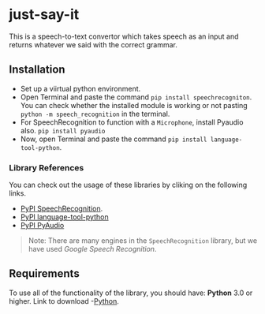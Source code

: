 # just-say-it
This is a speech-to-text convertor which takes speech as an input and returns whatever we said with the correct grammar.
## Installation
- Set up a viirtual python environment.
- Open Terminal and paste the command `pip install speechrecogniton`. You can check whether the installed module is working or not pasting `python -m speech_recognition` in the terminal.
- For SpeechRecognition to function with a `Microphone`, install Pyaudio also. `pip install pyaudio`
- Now, open Terminal and paste the command `pip install language-tool-python`.
### Library References
You can check out the usage of these libraries by cliking on the following links. 
- [PyPI SpeechRecognition](https://pypi.org/project/SpeechRecognition/). 
- [PyPI language-tool-python](https://pypi.org/project/language-tool-python/)
- [PyPI PyAudio](https://pypi.org/project/pyaudio/)
> Note: There are many engines in the `SpeechRecognition` library, but we have used _Google Speech Recognition_.

## Requirements
To use all of the functionality of the library, you should have:
**Python** 3.0 or higher. Link to download -[Python](https://www.python.org/downloads/).
